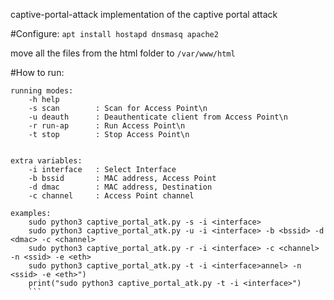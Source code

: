captive-portal-attack
implementation of the captive portal attack

#Configure: `apt install hostapd dnsmasq apache2`

move all the files from the html folder to `/var/www/html`

#How to run:
```
running modes:
    -h help
    -s scan        : Scan for Access Point\n
    -u deauth      : Deauthenticate client from Access Point\n
    -r run-ap      : Run Access Point\n
    -t stop        : Stop Access Point\n


extra variables:
    -i interface   : Select Interface
    -b bssid       : MAC address, Access Point
    -d dmac        : MAC address, Destination
    -c channel     : Access Point channel

examples:
    sudo python3 captive_portal_atk.py -s -i <interface>
    sudo python3 captive_portal_atk.py -u -i <interface> -b <bssid> -d <dmac> -c <channel>
    sudo python3 captive_portal_atk.py -r -i <interface> -c <channel> -n <ssid> -e <eth>
    sudo python3 captive_portal_atk.py -t -i <interface>annel> -n <ssid> -e <eth>")
    print("sudo python3 captive_portal_atk.py -t -i <interface>")
    ```
